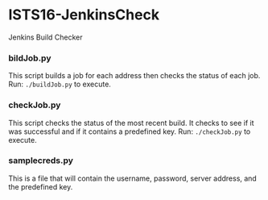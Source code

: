 # ISTS16-JenkinsCheck
Jenkins Build Checker


### bildJob.py
This script builds a job for each address then checks the status of each job. Run: `./buildJob.py` to execute.

### checkJob.py
This script checks the status of the most recent build. It checks to see if it was successful and if it contains a predefined key. Run: `./checkJob.py` to execute.

### samplecreds.py
This is a file that will contain the username, password, server address, and the predefined key.
